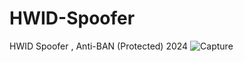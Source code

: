# HWID-Spoofer
HWID Spoofer , Anti-BAN (Protected) 2024
![Capture](https://github.com/P3C0DeR/HWID-Spoofer/assets/83380140/ea2c28d1-979f-4e52-a8a2-3ca0dc6da12a)
